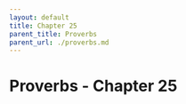 ```yaml
---
layout: default
title: Chapter 25
parent_title: Proverbs
parent_url: ./proverbs.md
---
```


# Proverbs - Chapter 25
